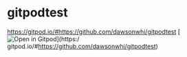 # gitpodtest

https://gitpod.io/#https://github.com/dawsonwhi/gitpodtest
[![Open in Gitpod](https://gitpod.io/button/open-in-gitpod.svg)](https:/ gitpod.io/#https://github.com/dawsonwhi/gitpodtest)
